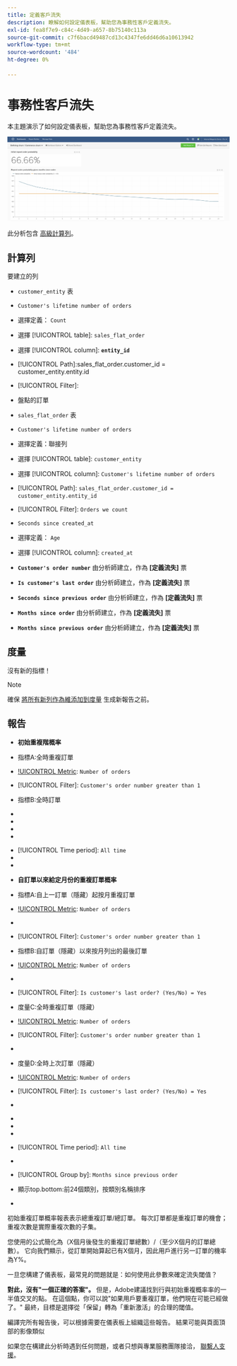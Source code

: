 ```yaml
---
title: 定義客戶流失
description: 瞭解如何設定儀表板，幫助您為事務性客戶定義流失。
exl-id: fea8f7e9-c84c-4d49-a657-8b75140c113a
source-git-commit: c7f6bacd49487cd13c4347fe6dd46d6a10613942
workflow-type: tm+mt
source-wordcount: '484'
ht-degree: 0%

---
```


# 事務性客戶流失

本主題演示了如何設定儀表板，幫助您為事務性客戶定義流失。

![](../../assets/churn-deashboard.png)

此分析包含 [高級計算列](../data-warehouse-mgr/adv-calc-columns.md)。

## 計算列

要建立的列

* `customer_entity` 表
* `Customer's lifetime number of orders`
* 選擇定義： `Count`
* 選擇 [!UICONTROL table]: `sales_flat_order`
* 選擇 [!UICONTROL column]: **`entity_id`**
* [!UICONTROL Path]:sales_flat_order.customer_id = customer_entity.entity.id
* [!UICONTROL Filter]:
* 盤點的訂單

* `sales_flat_order` 表
* `Customer's lifetime number of orders`
* 選擇定義：聯接列
* 選擇 [!UICONTROL table]: `customer_entity`
* 選擇 [!UICONTROL column]: `Customer's lifetime number of orders`
* [!UICONTROL Path]: `sales_flat_order.customer_id = customer_entity.entity_id`
* [!UICONTROL Filter]: `Orders we count`

* `Seconds since created_at`
* 選擇定義： `Age`
* 選擇 [!UICONTROL column]: `created_at`

* **`Customer's order number`** 由分析師建立，作為 **[定義流失]** 票
* **`Is customer's last order`** 由分析師建立，作為 **[定義流失]** 票
* **`Seconds since previous order`** 由分析師建立，作為 **[定義流失]** 票
* **`Months since order`** 由分析師建立，作為 **[定義流失]** 票
* **`Months since previous order`** 由分析師建立，作為 **[定義流失]** 票

## 度量

沒有新的指標！

>[!NOTE]
>
>確保 [將所有新列作為維添加到度量](../data-warehouse-mgr/manage-data-dimensions-metrics.md) 生成新報告之前。

## 報告

* **初始重複階概率**
* 指標A:全時重複訂單
* [!UICONTROL Metric]: `Number of orders`
* [!UICONTROL Filter]: `Customer's order number greater than 1`

* 指標B:全時訂單
* [!UICONTROL Metric]:訂單數

* [!UICONTROL Formula]:初始重複階概率
* 
   [!UICONTROL公式]: `A/B`
* 

   [!UICONTROL Format]: `Percent`

* [!UICONTROL Time period]: `All time`
* 
   [!UICONTROL Interval]: `None`
* 

   [!UICONTROL Chart type]: `Scalar`

* **自訂單以來給定月份的重複訂單概率**
* 指標A:自上一訂單（隱藏）起按月重複訂單
* [!UICONTROL Metric]: `Number of orders`
* 
   [!UICONTROL Perspective]: `Cumulative`
* [!UICONTROL Filter]: `Customer's order number greater than 1`

* 指標B:自訂單（隱藏）以來按月列出的最後訂單
* [!UICONTROL Metric]: `Number of orders`
* 
   [!UICONTROL Perspective]: `Cumulative`
* [!UICONTROL Filter]: `Is customer's last order? (Yes/No) = Yes`

* 度量C:全時重複訂單（隱藏）
* [!UICONTROL Metric]: `Number of orders`
* [!UICONTROL Filter]: `Customer's order number greater than 1`

* 

   [!UICONTROL組依據]: `Independent`

* 度量D:全時上次訂單（隱藏）
* [!UICONTROL Metric]: `Number of orders`
* [!UICONTROL Filter]: `Is customer's last order? (Yes/No) = Yes`

* 

   [!UICONTROL組依據]: `Independent`

* [!UICONTROL Formula]:初始重複階概率
* 
   [!UICONTROL公式]: `(C-A)/(C+D-A-B)`
* 

   [!UICONTROL Format]: `Percent`

* [!UICONTROL Time period]: `All time`
* 
   [!UICONTROL Interval]: `None`
* [!UICONTROL Group by]: `Months since previous order`
* 顯示top.bottom:前24個類別，按類別名稱排序

* 

   [!UICONTROL Chart type]: `Line`

初始重複訂單概率報表表示總重複訂單/總訂單。 每次訂單都是重複訂單的機會；重複次數是實際重複次數的子集。

您使用的公式簡化為（X個月後發生的重複訂單總數）/（至少X個月的訂單總數）。 它向我們顯示，從訂單開始算起已有X個月，因此用戶進行另一訂單的機率為Y%。

一旦您構建了儀表板，最常見的問題就是：如何使用此參數來確定流失閾值？

**對此，沒有&quot;一個正確的答案&quot;。** 但是，Adobe建議找到行與初始重複概率率的一半值交叉的點。 在這個點，你可以說&quot;如果用戶要重複訂單，他們現在可能已經做了。&quot; 最終，目標是選擇從「保留」轉為「重新激活」的合理的閾值。

編譯完所有報告後，可以根據需要在儀表板上組織這些報告。 結果可能與頁面頂部的影像類似

如果您在構建此分析時遇到任何問題，或者只想與專業服務團隊接洽， [聯繫人支援](https://experienceleague.adobe.com/docs/commerce-knowledge-base/kb/troubleshooting/miscellaneous/mbi-service-policies.html)。
